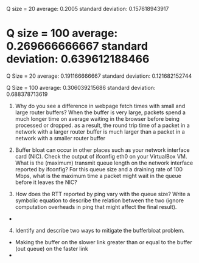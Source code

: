 Q size = 20
average: 0.2005
standard deviation: 0.157618943917

Q size = 100
average: 0.269666666667
standard deviation: 0.639612188466
=======
Q Size = 20
average: 0.191166666667
standard deviation: 0.121682152744

Q Size = 100
average: 0.306039215686
standard deviation: 0.688378713619


1. Why do you see a difference in webpage fetch times with small and large router buffers?
When the buffer is very large, packets spend a much longer time on average waiting in the browser before being processed or dropped. 
as a result, the round trip time of a packet in a network with a larger router buffer is much larger than a packet in a network with a smaller router buffer

2. Buffer bloat can occur in other places such as your network interface card (NIC). Check the output of ifconfig eth0 on your VirtualBox VM. What is the (maximum) transmit queue length on the network interface reported by ifconfig? For this queue size and a draining rate of 100 Mbps, what is the maximum time a packet might wait in the queue before it leaves the NIC?


3. How does the RTT reported by ping vary with the queue size? Write a symbolic equation to describe the relation between the two (ignore computation overheads in ping that might affect the final result).
- 

4. Identify and describe two ways to mitigate the bufferbloat problem.
- Making the buffer on the slower link greater than or equal to the buffer (out queue) on the faster link
- 